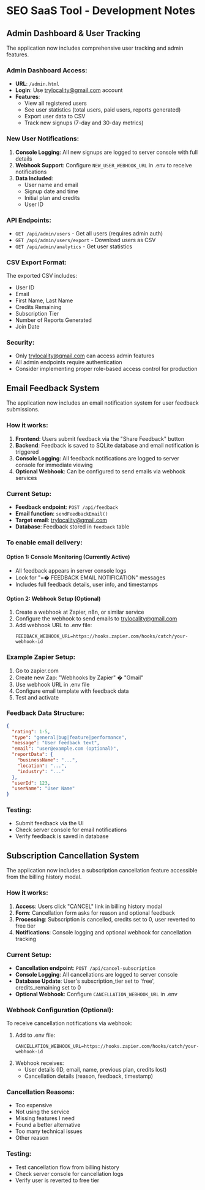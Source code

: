 # SEO SaaS Tool - Development Notes

## Admin Dashboard & User Tracking

The application now includes comprehensive user tracking and admin features.

### Admin Dashboard Access:
- **URL**: `/admin.html`
- **Login**: Use trylocality@gmail.com account
- **Features**:
  - View all registered users
  - See user statistics (total users, paid users, reports generated)
  - Export user data to CSV
  - Track new signups (7-day and 30-day metrics)

### New User Notifications:
1. **Console Logging**: All new signups are logged to server console with full details
2. **Webhook Support**: Configure `NEW_USER_WEBHOOK_URL` in .env to receive notifications
3. **Data Included**:
   - User name and email
   - Signup date and time
   - Initial plan and credits
   - User ID

### API Endpoints:
- `GET /api/admin/users` - Get all users (requires admin auth)
- `GET /api/admin/users/export` - Download users as CSV
- `GET /api/admin/analytics` - Get user statistics

### CSV Export Format:
The exported CSV includes:
- User ID
- Email
- First Name, Last Name
- Credits Remaining
- Subscription Tier
- Number of Reports Generated
- Join Date

### Security:
- Only trylocality@gmail.com can access admin features
- All admin endpoints require authentication
- Consider implementing proper role-based access control for production

## Email Feedback System

The application now includes an email notification system for user feedback submissions.

### How it works:
1. **Frontend**: Users submit feedback via the "Share Feedback" button
2. **Backend**: Feedback is saved to SQLite database and email notification is triggered
3. **Console Logging**: All feedback notifications are logged to server console for immediate viewing
4. **Optional Webhook**: Can be configured to send emails via webhook services

### Current Setup:
- **Feedback endpoint**: `POST /api/feedback`
- **Email function**: `sendFeedbackEmail()`
- **Target email**: trylocality@gmail.com
- **Database**: Feedback stored in `feedback` table

### To enable email delivery:

#### Option 1: Console Monitoring (Currently Active)
- All feedback appears in server console logs
- Look for "=� FEEDBACK EMAIL NOTIFICATION" messages
- Includes full feedback details, user info, and timestamps

#### Option 2: Webhook Setup (Optional)
1. Create a webhook at Zapier, n8n, or similar service
2. Configure the webhook to send emails to trylocality@gmail.com
3. Add webhook URL to .env file:
   ```
   FEEDBACK_WEBHOOK_URL=https://hooks.zapier.com/hooks/catch/your-webhook-id
   ```

### Example Zapier Setup:
1. Go to zapier.com
2. Create new Zap: "Webhooks by Zapier" � "Gmail"
3. Use webhook URL in .env file
4. Configure email template with feedback data
5. Test and activate

### Feedback Data Structure:
```json
{
  "rating": 1-5,
  "type": "general|bug|feature|performance", 
  "message": "User feedback text",
  "email": "user@example.com (optional)",
  "reportData": {
    "businessName": "...",
    "location": "...", 
    "industry": "..."
  },
  "userId": 123,
  "userName": "User Name"
}
```

### Testing:
- Submit feedback via the UI
- Check server console for email notifications
- Verify feedback is saved in database

## Subscription Cancellation System

The application now includes a subscription cancellation feature accessible from the billing history modal.

### How it works:
1. **Access**: Users click "CANCEL" link in billing history modal
2. **Form**: Cancellation form asks for reason and optional feedback
3. **Processing**: Subscription is cancelled, credits set to 0, user reverted to free tier
4. **Notifications**: Console logging and optional webhook for cancellation tracking

### Current Setup:
- **Cancellation endpoint**: `POST /api/cancel-subscription`
- **Console Logging**: All cancellations are logged to server console
- **Database Update**: User's subscription_tier set to 'free', credits_remaining set to 0
- **Optional Webhook**: Configure `CANCELLATION_WEBHOOK_URL` in .env

### Webhook Configuration (Optional):
To receive cancellation notifications via webhook:
1. Add to .env file:
   ```
   CANCELLATION_WEBHOOK_URL=https://hooks.zapier.com/hooks/catch/your-webhook-id
   ```
2. Webhook receives:
   - User details (ID, email, name, previous plan, credits lost)
   - Cancellation details (reason, feedback, timestamp)

### Cancellation Reasons:
- Too expensive
- Not using the service
- Missing features I need
- Found a better alternative
- Too many technical issues
- Other reason

### Testing:
- Test cancellation flow from billing history
- Check server console for cancellation logs
- Verify user is reverted to free tier